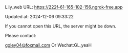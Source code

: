 Lily_web URL: https://222f-61-165-102-156.ngrok-free.app

Updated at: 2024-12-06 09:33:22

If you cannot open this URL, the server might be down.

Please contact: 

goley04@foxmail.com Or Wechat:GL_yeaH